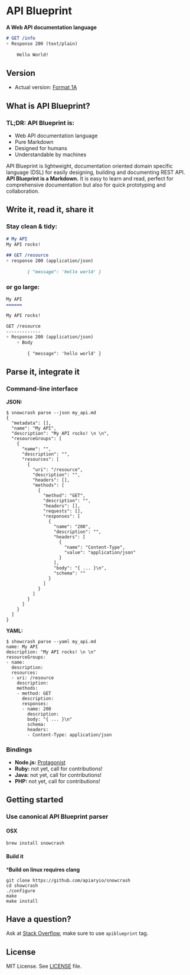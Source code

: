 # API Blueprint
**A Web API documentation language**

```markdown
# GET /info
+ Response 200 (text/plain)
	
    Hello World!
```

## Version
+ Actual version: [Format 1A](https://github.com/apiaryio/api-blueprint/blob/master/APIBlueprintSpecification.md)

## What is API Blueprint?

### TL;DR: API Blueprint is:
+ Web API documentation language
+ Pure Markdown
+ Designed for humans
+ Understandable by machines


API Blueprint is lightweight, documentation oriented domain specific language (DSL) for easily designing, building and documenting REST API. **API Blueprint is a Markdown.** It is easy to learn and read, perfect for comprehensive documentation but also for quick prototyping and collaboration.

## Write it, read it, share it

### Stay clean & tidy:

```markdown
# My API
My API rocks! 
 
## GET /resource
+ response 200 (application/json)
	
		{ "message": 'hello world' }
```

### or go large:

```markdown
My API
======

My API rocks! 

GET /resource
-------------
+ Response 200 (application/json)
	+ Body
		
		{ "message": 'hello world' }
```


## Parse it, integrate it

### Command-line interface

**JSON:** 
```
$ snowcrash parse --json my_api.md
{
  "metadata": [],
  "name": "My API",
  "description": "My API rocks! \n \n",
  "resourceGroups": [
    {
      "name": "",
      "description": "",
      "resources": [
        {
          "uri": "/resource",
          "description": "",
          "headers": [],
          "methods": [
            {
              "method": "GET",
              "description": "",
              "headers": [],
              "requests": [],
              "responses": [
                {
                  "name": "200",
                  "description": "",
                  "headers": [
                    {
                      "name": "Content-Type",
                      "value": "application/json"
                    }
                  ],
                  "body": "{ ... }\n",
                  "schema": ""
                }
              ]
            }
          ]
        }
      ]
    }
  ]
}
```

**YAML:**
```
$ showcrash parse --yaml my_api.md
name: My API
description: "My API rocks! \n \n"
resourceGroups:
- name:
  description:
  resources:
  - uri: /resource
    description:
    methods:
    - method: GET
      description:
      responses:
      - name: 200
        description:
        body: "{ ... }\n"
        schema:
        headers:
        - Content-Type: application/json
```
### Bindings

- **Node.js:** [Protagonist](https://github.com/apiaryio/protagonist)
- **Ruby:** not yet, call for contributions! 
- **Java:** not yet, call for contributions!
- **PHP:** not yet, call for contributions!



## Getting started

### Use canonical API Blueprint parser 

#### OSX 
```
brew install snowcrash
```

#### Build it
***Build on linux requires clang**
```
git clone https://github.com/apiaryio/snowcrash
cd showcrash
./configure
make
make install
```

## Have a question?
Ask at [Stack Overflow](http://stackoverflow.com), make sure to use `apiblueprint` tag.

## License
MIT License. See [LICENSE](https://github.com/apiaryio/api-blueprint/blob/master/LICENSE) file.
